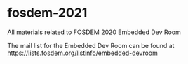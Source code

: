 # fosdem-2021
All materials related to FOSDEM 2020 Embedded Dev Room

The mail list for the Embedded Dev Room can be found at 
https://lists.fosdem.org/listinfo/embedded-devroom
